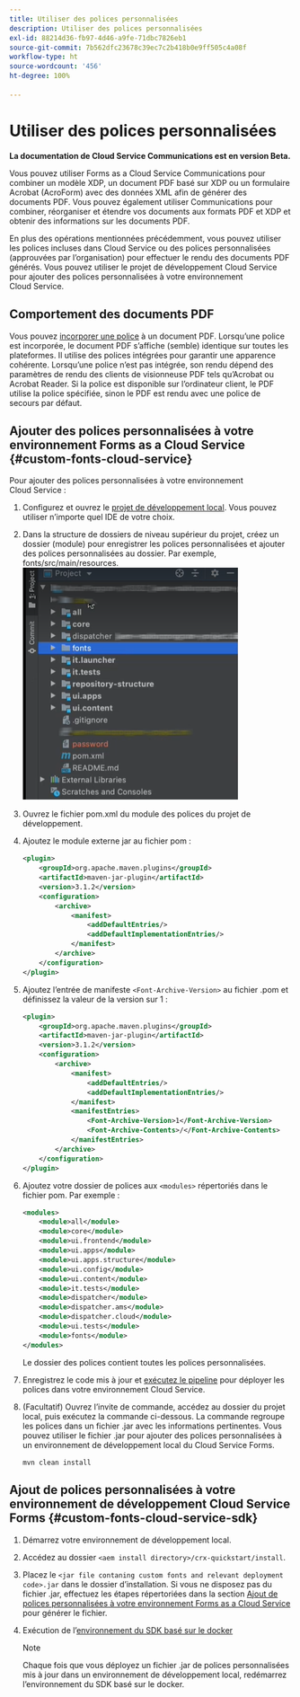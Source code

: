 ```yaml
---
title: Utiliser des polices personnalisées
description: Utiliser des polices personnalisées
exl-id: 88214d36-fb97-4d46-a9fe-71dbc7826eb1
source-git-commit: 7b562dfc23678c39ec7c2b418b0e9ff505c4a08f
workflow-type: ht
source-wordcount: '456'
ht-degree: 100%

---
```


# Utiliser des polices personnalisées

**La documentation de Cloud Service Communications est en version Beta.**

Vous pouvez utiliser Forms as a Cloud Service Communications pour combiner un modèle XDP, un document PDF basé sur XDP ou un formulaire Acrobat (AcroForm) avec des données XML afin de générer des documents PDF. Vous pouvez également utiliser Communications pour combiner, réorganiser et étendre vos documents aux formats PDF et XDP et obtenir des informations sur les documents PDF.

En plus des opérations mentionnées précédemment, vous pouvez utiliser les polices incluses dans Cloud Service ou des polices personnalisées (approuvées par l’organisation) pour effectuer le rendu des documents PDF générés. Vous pouvez utiliser le projet de développement Cloud Service pour ajouter des polices personnalisées à votre environnement Cloud Service.

## Comportement des documents PDF

Vous pouvez [incorporer une police](https://adobedocs.github.io/experience-manager-forms-cloud-service-developer-reference/references/output-sync/#tag/PrintedOutputOptions) à un document PDF. Lorsqu’une police est incorporée, le document PDF s’affiche (semble) identique sur toutes les plateformes. Il utilise des polices intégrées pour garantir une apparence cohérente. Lorsqu’une police n’est pas intégrée, son rendu dépend des paramètres de rendu des clients de visionneuse PDF tels qu’Acrobat ou Acrobat Reader. Si la police est disponible sur l’ordinateur client, le PDF utilise la police spécifiée, sinon le PDF est rendu avec une police de secours par défaut.

## Ajouter des polices personnalisées à votre environnement Forms as a Cloud Service {#custom-fonts-cloud-service}

Pour ajouter des polices personnalisées à votre environnement Cloud Service :

1. Configurez et ouvrez le [projet de développement local](setup-local-development-environment.md). Vous pouvez utiliser n’importe quel IDE de votre choix.
1. Dans la structure de dossiers de niveau supérieur du projet, créez un dossier (module) pour enregistrer les polices personnalisées et ajouter des polices personnalisées au dossier. Par exemple, fonts/src/main/resources.
   ![Dossier Polices](assets/fonts.png)

1. Ouvrez le fichier pom.xml du module des polices du projet de développement.
1. Ajoutez le module externe jar au fichier pom :

   ```xml
   <plugin>
       <groupId>org.apache.maven.plugins</groupId>
       <artifactId>maven-jar-plugin</artifactId>
       <version>3.1.2</version>
       <configuration>
           <archive>
               <manifest>
                   <addDefaultEntries/>
                   <addDefaultImplementationEntries/>
               </manifest>
           </archive>
       </configuration>
   </plugin>
   ```

1. Ajoutez l’entrée de manifeste `<Font-Archive-Version>` au fichier .pom et définissez la valeur de la version sur 1 :

   ```xml
   <plugin>
       <groupId>org.apache.maven.plugins</groupId>
       <artifactId>maven-jar-plugin</artifactId>
       <version>3.1.2</version>
       <configuration>
           <archive>
               <manifest>
                   <addDefaultEntries/>
                   <addDefaultImplementationEntries/>
               </manifest>
               <manifestEntries>
                   <Font-Archive-Version>1</Font-Archive-Version>
                   <Font-Archive-Contents>/</Font-Archive-Contents>
               </manifestEntries> 
           </archive>
       </configuration>
   </plugin>
   ```

1. Ajoutez votre dossier de polices aux `<modules>` répertoriés dans le fichier pom. Par exemple :

   ```xml
   <modules>
       <module>all</module>
       <module>core</module>
       <module>ui.frontend</module>
       <module>ui.apps</module>
       <module>ui.apps.structure</module>
       <module>ui.config</module>
       <module>ui.content</module>
       <module>it.tests</module>
       <module>dispatcher</module>
       <module>dispatcher.ams</module>
       <module>dispatcher.cloud</module>
       <module>ui.tests</module>
       <module>fonts</module>
   </modules>
   ```

   Le dossier des polices contient toutes les polices personnalisées.

1. Enregistrez le code mis à jour et [exécutez le pipeline](/help/implementing/cloud-manager/deploy-code.md) pour déployer les polices dans votre environnement Cloud Service.

1. (Facultatif) Ouvrez l’invite de commande, accédez au dossier du projet local, puis exécutez la commande ci-dessous. La commande regroupe les polices dans un fichier .jar avec les informations pertinentes. Vous pouvez utiliser le fichier .jar pour ajouter des polices personnalisées à un environnement de développement local du Cloud Service Forms.

   ```shell
   mvn clean install
   ```

## Ajout de polices personnalisées à votre environnement de développement Cloud Service Forms {#custom-fonts-cloud-service-sdk}

1. Démarrez votre environnement de développement local.
1. Accédez au dossier `<aem install directory>/crx-quickstart/install`.
1. Placez le `<jar file contaning custom fonts and relevant deployment code>.jar` dans le dossier d’installation. Si vous ne disposez pas du fichier .jar, effectuez les étapes répertoriées dans la section [Ajout de polices personnalisées à votre environnement Forms as a Cloud Service](#custom-fonts-cloud-service) pour générer le fichier.
1. Exécution de l’[environnement du SDK basé sur le docker](setup-local-development-environment.md#docker-microservices)


   >[!NOTE]
   >
   >Chaque fois que vous déployez un fichier .jar de polices personnalisées mis à jour dans un environnement de développement local, redémarrez l’environnement du SDK basé sur le docker.
